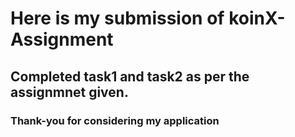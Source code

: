 # Here is my submission of koinX-Assignment
## Completed task1 and task2 as per the assignmnet given.

### Thank-you for considering my application
